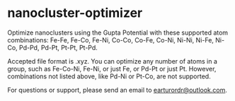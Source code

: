 # nanocluster-optimizer
Optimize nanoclusters using the Gupta Potential with these supported atom combinations: Fe-Fe, Fe-Co, Fe-Ni, Co-Co, Co-Fe, Co-Ni, Ni-Ni, Ni-Fe, Ni-Co, Pd-Pd, Pd-Pt, Pt-Pt, Pt-Pd.

Accepted file format is .xyz. You can optimize any number of atoms in a group, such as Fe-Co-Ni, Fe-Ni, or just Fe, or Pd-Pt or just Pt. However, combinations not listed above, like Pd-Ni or Pt-Co, are not supported.

For questions or support, please send an email to earturordr@outlook.com.
